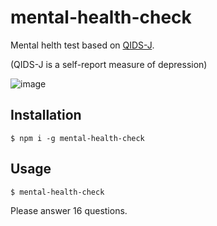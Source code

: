 # mental-health-check
Mental helth test based on [QIDS-J](https://www.mhlw.go.jp/bunya/shougaihoken/kokoro/dl/02.pdf).

(QIDS-J is a self-report measure of depression)

![image](https://user-images.githubusercontent.com/69446373/217164994-d1586818-c6a7-4ccf-b969-d0219f46a260.png)

## Installation
``$ npm i -g mental-health-check``

## Usage
``$ mental-health-check``

Please answer 16 questions.
